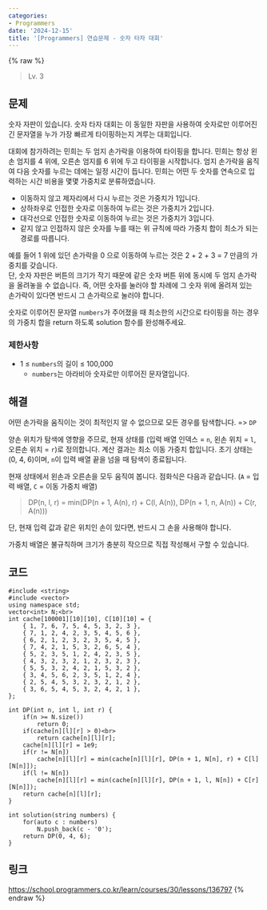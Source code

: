 ```yaml
---
categories:
- Programmers
date: '2024-12-15'
title: '[Programmers] 연습문제 - 숫자 타자 대회'
---
```


{% raw %}
> Lv. 3<br>

## 문제
숫자 자판이 있습니다. 숫자 타자 대회는 이 동일한 자판을 사용하여 숫자로만 이루어진 긴 문자열을 누가 가장 빠르게 타이핑하는지 겨루는 대회입니다.

대회에 참가하려는 민희는 두 엄지 손가락을 이용하여 타이핑을 합니다. 민희는 항상 왼손 엄지를 4 위에, 오른손 엄지를 6 위에 두고 타이핑을 시작합니다. 엄지 손가락을 움직여 다음 숫자를 누르는 데에는 일정 시간이 듭니다. 민희는 어떤 두 숫자를 연속으로 입력하는 시간 비용을 몇몇 가중치로 분류하였습니다.

-   이동하지 않고 제자리에서 다시 누르는 것은 가중치가 1입니다.
-   상하좌우로 인접한 숫자로 이동하여 누르는 것은 가중치가 2입니다.
-   대각선으로 인접한 숫자로 이동하여 누르는 것은 가중치가 3입니다.
-   같지 않고 인접하지 않은 숫자를 누를 때는 위 규칙에 따라 가중치 합이 최소가 되는 경로를 따릅니다.

예를 들어 1 위에 있던 손가락을 0 으로 이동하여 누르는 것은 2 + 2 + 3 = 7 만큼의 가중치를 갖습니다.  
단, 숫자 자판은 버튼의 크기가 작기 때문에 같은 숫자 버튼 위에 동시에 두 엄지 손가락을 올려놓을 수 없습니다. 즉, 어떤 숫자를 눌러야 할 차례에 그 숫자 위에 올려져 있는 손가락이 있다면 반드시 그 손가락으로 눌러야 합니다.

숫자로 이루어진 문자열  `numbers`가 주어졌을 때 최소한의 시간으로 타이핑을 하는 경우의 가중치 합을 return 하도록 solution 함수를 완성해주세요.

### 제한사항
-   1 ≤  `numbers`의 길이 ≤ 100,000
    -   `numbers`는 아라비아 숫자로만 이루어진 문자열입니다.

## 해결
어떤 손가락을 움직이는 것이 최적인지 알 수 없으므로 모든 경우를 탐색합니다. => `DP`<br>

양손 위치가 탐색에 영향을 주므로, 현재 상태를 (입력 배열 인덱스 = `n`, 왼손 위치 = `l`, 오른손 위치 = `r`)로 정의합니다. 계산 결과는 최소 이동 가중치 합입니다. 초기 상태는 (0, 4, 6)이며, `n`이 입력 배열 끝을 넘을 때 탐색이 종료됩니다.

현재 상태에서 왼손과 오른손을 모두 움직여 봅니다. 점화식은 다음과 같습니다. (`A` = 입력 배열, `C` = 이동 가중치 배열)
> DP(n, l, r) = min(DP(n + 1, A(n), r) + C(l, A(n)), DP(n + 1, n, A(n)) + C(r, A(n)))<br>

단, 현재 입력 값과 같은 위치인 손이 있다면, 반드시 그 손을 사용해야 합니다.

가중치 배열은 불규칙하며 크기가 충분히 작으므로 직접 작성해서 구할 수 있습니다.

## 코드
```
#include <string>
#include <vector>
using namespace std;
vector<int> N;<br>
int cache[100001][10][10], C[10][10] = {
    { 1, 7, 6, 7, 5, 4, 5, 3, 2, 3 },
    { 7, 1, 2, 4, 2, 3, 5, 4, 5, 6 },
    { 6, 2, 1, 2, 3, 2, 3, 5, 4, 5 },
    { 7, 4, 2, 1, 5, 3, 2, 6, 5, 4 },
    { 5, 2, 3, 5, 1, 2, 4, 2, 3, 5 },
    { 4, 3, 2, 3, 2, 1, 2, 3, 2, 3 },
    { 5, 5, 3, 2, 4, 2, 1, 5, 3, 2 },
    { 3, 4, 5, 6, 2, 3, 5, 1, 2, 4 },
    { 2, 5, 4, 5, 3, 2, 3, 2, 1, 2 },
    { 3, 6, 5, 4, 5, 3, 2, 4, 2, 1 },
};

int DP(int n, int l, int r) {
    if(n >= N.size())
        return 0;
    if(cache[n][l][r] > 0)<br>
        return cache[n][l][r];
    cache[n][l][r] = 1e9;
    if(r != N[n])
        cache[n][l][r] = min(cache[n][l][r], DP(n + 1, N[n], r) + C[l][N[n]]);
    if(l != N[n])
        cache[n][l][r] = min(cache[n][l][r], DP(n + 1, l, N[n]) + C[r][N[n]]);
    return cache[n][l][r];
}

int solution(string numbers) {
    for(auto c : numbers)
        N.push_back(c - '0');
    return DP(0, 4, 6);
}
```

## 링크
https://school.programmers.co.kr/learn/courses/30/lessons/136797
{% endraw %}